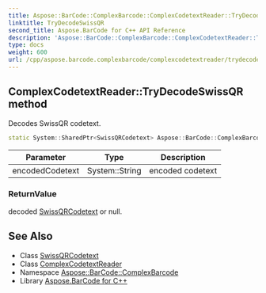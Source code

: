 ```yaml
---
title: Aspose::BarCode::ComplexBarcode::ComplexCodetextReader::TryDecodeSwissQR method
linktitle: TryDecodeSwissQR
second_title: Aspose.BarCode for C++ API Reference
description: 'Aspose::BarCode::ComplexBarcode::ComplexCodetextReader::TryDecodeSwissQR method. Decodes SwissQR codetext in C++.'
type: docs
weight: 600
url: /cpp/aspose.barcode.complexbarcode/complexcodetextreader/trydecodeswissqr/
---
```

## ComplexCodetextReader::TryDecodeSwissQR method


Decodes SwissQR codetext.

```cpp
static System::SharedPtr<SwissQRCodetext> Aspose::BarCode::ComplexBarcode::ComplexCodetextReader::TryDecodeSwissQR(System::String encodedCodetext)
```


| Parameter | Type | Description |
| --- | --- | --- |
| encodedCodetext | System::String | encoded codetext |

### ReturnValue

decoded [SwissQRCodetext](../../swissqrcodetext/) or null.

## See Also

* Class [SwissQRCodetext](../../swissqrcodetext/)
* Class [ComplexCodetextReader](../)
* Namespace [Aspose::BarCode::ComplexBarcode](../../)
* Library [Aspose.BarCode for C++](../../../)
